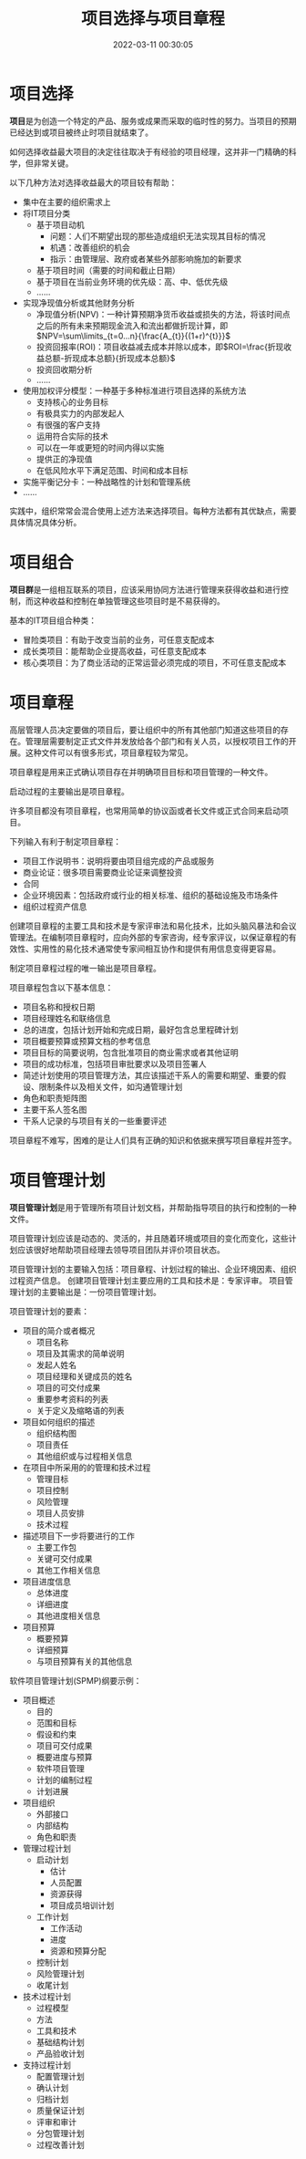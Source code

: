 ﻿---
title: 项目选择与项目章程
date: 2022-03-11 00:30:05
summary: 本文分享IT项目的选择方法、IT项目的组合、IT项目章程。
mathjax: true
tags:
- 软件项目管理
categories:
- 软件工程
---

# 项目选择

**项目**是为创造一个特定的产品、服务或成果而采取的临时性的努力。当项目的预期已经达到或项目被终止时项目就结束了。

如何选择收益最大项目的决定往往取决于有经验的项目经理，这并非一门精确的科学，但非常关键。

以下几种方法对选择收益最大的项目较有帮助：
- 集中在主要的组织需求上
- 将IT项目分类
    - 基于项目动机
        - 问题：人们不期望出现的那些造成组织无法实现其目标的情况
        - 机遇：改善组织的机会
        - 指示：由管理层、政府或者某些外部影响施加的新要求
    - 基于项目时间（需要的时间和截止日期）
    - 基于项目在当前业务环境的优先级：高、中、低优先级
    - ……
- 实现净现值分析或其他财务分析
    - 净现值分析(NPV)：一种计算预期净货币收益或损失的方法，将该时间点之后的所有未来预期现金流入和流出都做折现计算，即$NPV=\sum\limits_{t=0...n}{\frac{A_{t}}{(1+r)^{t}}}$
    - 投资回报率(ROI)：项目收益减去成本并除以成本，即$ROI=\frac{折现收益总额-折现成本总额}{折现成本总额}$
    - 投资回收期分析
    - ……
- 使用加权评分模型：一种基于多种标准进行项目选择的系统方法
    - 支持核心的业务目标
    - 有极具实力的内部发起人
    - 有很强的客户支持
    - 运用符合实际的技术
    - 可以在一年或更短的时间内得以实施
    - 提供正的净现值
    - 在低风险水平下满足范围、时间和成本目标
- 实施平衡记分卡：一种战略性的计划和管理系统
- ……

实践中，组织常常会混合使用上述方法来选择项目。每种方法都有其优缺点，需要具体情况具体分析。

# 项目组合

**项目群**是一组相互联系的项目，应该采用协同方法进行管理来获得收益和进行控制，而这种收益和控制在单独管理这些项目时是不易获得的。

基本的IT项目组合种类：
- 冒险类项目：有助于改变当前的业务，可任意支配成本
- 成长类项目：能帮助企业提高收益，可任意支配成本
- 核心类项目：为了商业活动的正常运营必须完成的项目，不可任意支配成本

# 项目章程

高层管理人员决定要做的项目后，要让组织中的所有其他部门知道这些项目的存在。管理层需要制定正式文件并发放给各个部门和有关人员，以授权项目工作的开展。这种文件可以有很多形式，项目章程较为常见。

项目章程是用来正式确认项目存在并明确项目目标和项目管理的一种文件。

启动过程的主要输出是项目章程。

许多项目都没有项目章程，也常用简单的协议函或者长文件或正式合同来启动项目。

下列输入有利于制定项目章程：
- 项目工作说明书：说明将要由项目组完成的产品或服务
- 商业论证：很多项目需要商业论证来调整投资
- 合同
- 企业环境因素：包括政府或行业的相关标准、组织的基础设施及市场条件
- 组织过程资产信息

创建项目章程的主要工具和技术是专家评审法和易化技术，比如头脑风暴法和会议管理法。在编制项目章程时，应向外部的专家咨询，经专家评议，以保证章程的有效性、实用性的易化技术通常使专家间相互协作和提供有用信息变得更容易。

制定项目章程过程的唯一输出是项目章程。

项目章程包含以下基本信息：
- 项目名称和授权日期
- 项目经理姓名和联络信息
- 总的进度，包括计划开始和完成日期，最好包含总里程碑计划
- 项目概要预算或预算文档的参考信息
- 项目目标的简要说明，包含批准项目的商业需求或者其他证明
- 项目的成功标准，包括项目审批要求以及项目签署人
- 简述计划使用的项目管理方法，其应该描述干系人的需要和期望、重要的假设、限制条件以及相关文件，如沟通管理计划
- 角色和职责矩阵图
- 主要干系人签名图
- 干系人记录的与项目有关的一些重要评述

项目章程不难写，困难的是让人们具有正确的知识和依据来撰写项目章程并签字。

# 项目管理计划

**项目管理计划**是用于管理所有项目计划文档，并帮助指导项目的执行和控制的一种文件。

项目管理计划应该是动态的、灵活的，并且随着环境或项目的变化而变化，这些计划应该很好地帮助项目经理去领导项目团队并评价项目状态。

项目管理计划的主要输入包括：项目章程、计划过程的输出、企业环境因素、组织过程资产信息。
创建项目管理计划主要应用的工具和技术是：专家评审。
项目管理计划的主要输出是：一份项目管理计划。

项目管理计划的要素：
- 项目的简介或者概况
    - 项目名称
    - 项目及其需求的简单说明
    - 发起人姓名
    - 项目经理和关键成员的姓名
    - 项目的可交付成果
    - 重要参考资料的列表
    - 关于定义及缩略语的列表
- 项目如何组织的描述
    - 组织结构图
    - 项目责任
    - 其他组织或与过程相关信息
- 在项目中所采用的的管理和技术过程
    - 管理目标
    - 项目控制
    - 风险管理
    - 项目人员安排
    - 技术过程
- 描述项目下一步将要进行的工作
    - 主要工作包
    - 关键可交付成果
    - 其他工作相关信息
- 项目进度信息
    - 总体进度
    - 详细进度
    - 其他进度相关信息
- 项目预算
    - 概要预算
    - 详细预算
    - 与项目预算有关的其他信息

软件项目管理计划(SPMP)纲要示例：
- 项目概述
    - 目的
    - 范围和目标
    - 假设和约束
    - 项目可交付成果
    - 概要进度与预算
    - 软件项目管理
    - 计划的编制过程
    - 计划进展
- 项目组织
    - 外部接口
    - 内部结构
    - 角色和职责
- 管理过程计划
    - 启动计划
        - 估计
        - 人员配置
        - 资源获得
        - 项目成员培训计划
    - 工作计划
        - 工作活动
        - 进度
        - 资源和预算分配
    - 控制计划
    - 风险管理计划
    - 收尾计划
- 技术过程计划
    - 过程模型
    - 方法
    - 工具和技术
    - 基础结构计划
    - 产品验收计划
- 支持过程计划
    - 配置管理计划
    - 确认计划
    - 归档计划
    - 质量保证计划
    - 评审和审计
    - 分包管理计划
    - 过程改善计划
